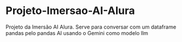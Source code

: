 # Projeto-Imersao-AI-Alura
Projeto da Imersão AI Alura.
Serve para conversar com um dataframe pandas pelo pandas AI usando o Gemini como modelo llm
